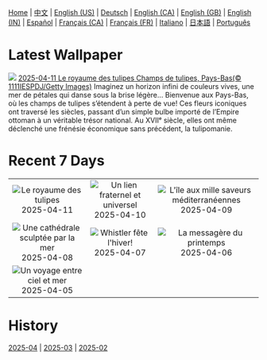 [Home](../README.md) | [中文](zh-CN.md) | [English (US)](en-US.md) | [Deutsch](de-DE.md) | [English (CA)](en-CA.md) | [English (GB)](en-GB.md) | [English (IN)](en-IN.md) | [Español](es-ES.md) | [Français (CA)](fr-CA.md) | [Français (FR)](fr-FR.md) | [Italiano](it-IT.md) | [日本語](ja-JP.md) | [Português](pt-BR.md)

# Latest Wallpaper
![](https://www.bing.com/th?id=OHR.TulipsWindmill_FR-CA8325142207_UHD.jpg)
[2025-04-11 Le royaume des tulipes Champs de tulipes, Pays-Bas(© 1111IESPDJ/Getty Images)](https://www.bing.com/th?id=OHR.TulipsWindmill_FR-CA8325142207_UHD.jpg)
Imaginez un horizon infini de couleurs vives, une mer de pétales qui danse sous la brise légère… Bienvenue aux Pays-Bas, où les champs de tulipes s’étendent à perte de vue! Ces fleurs iconiques ont traversé les siècles, passant d’un simple bulbe importé de l’Empire ottoman à un véritable trésor national. Au XVIIᵉ siècle, elles ont même déclenché une frénésie économique sans précédent, la tulipomanie.

# Recent 7 Days
|  |  |  |
|:---:|:---:|:---:|
| ![](https://www.bing.com/th?id=OHR.TulipsWindmill_FR-CA8325142207_400x240.jpg "Le royaume des tulipes") 2025-04-11 | ![](https://www.bing.com/th?id=OHR.LittleFoxes_FR-CA7956538809_400x240.jpg "Un lien fraternel et universel") 2025-04-10 | ![](https://www.bing.com/th?id=OHR.BlueNaxos_FR-CA7619118944_400x240.jpg "L'île aux mille saveurs méditerranéennes") 2025-04-09 |
| ![](https://www.bing.com/th?id=OHR.LagoaPortugal_FR-CA7999010922_400x240.jpg "Une cathédrale sculptée par la mer") 2025-04-08 | ![](https://www.bing.com/th?id=OHR.WhistlerSnowboard_FR-CA2302818424_400x240.jpg "Whistler fête l'hiver!") 2025-04-07 | ![](https://www.bing.com/th?id=OHR.YellowWarbler_FR-CA2010153906_400x240.jpg "La messagère du printemps") 2025-04-06 |
| ![](https://www.bing.com/th?id=OHR.GaztelugatxeSunset_FR-CA0080559519_400x240.jpg "Un voyage entre ciel et mer") 2025-04-05 |  |  |

# History
[2025-04](../archives/wallpaper/fr-CA/w_2025_04.md) | [2025-03](../archives/wallpaper/fr-CA/w_2025_03.md) | [2025-02](../archives/wallpaper/fr-CA/w_2025_02.md)
